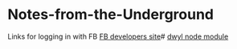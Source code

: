 # Notes-from-the-Underground

Links for logging in with FB
[FB developers site](https://developers.facebook.com/docs/apps/register)#
[dwyl node module](https://www.npmjs.com/package/hapi-auth-facebook)
